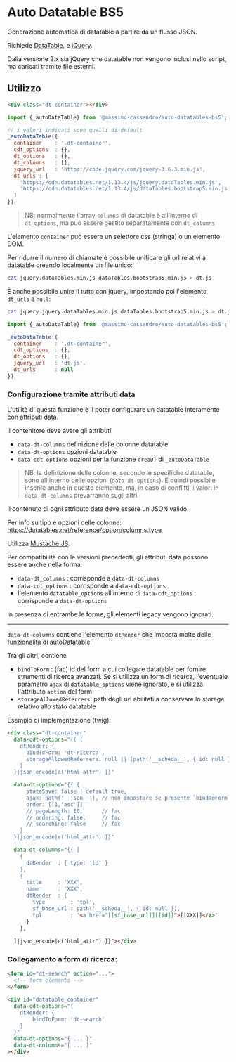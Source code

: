 # Auto Datatable BS5

Generazione automatica di datatable a partire da un flusso JSON.

Richiede [DataTable](https://datatables.net/), e [jQuery](https://jquery.com/).

Dalla versione 2.x sia jQuery che datatable non vengono inclusi nello script, ma caricati tramite file esterni.

## Utilizzo
```html
<div class="dt-container"></div>
```

```js
import {_autoDataTable} from '@massimo-cassandro/auto-datatables-bs5';

// i valori indicati sono quelli di default
_autoDataTable({
  container    : '.dt-container',
  cdt_options  : {},
  dt_options   : {},
  dt_columns   : [],
  jquery_url   : 'https://code.jquery.com/jquery-3.6.3.min.js',
  dt_urls : [
    'https://cdn.datatables.net/1.13.4/js/jquery.dataTables.min.js', 
    'https://cdn.datatables.net/1.13.4/js/dataTables.bootstrap5.min.js'
  ]
})
```
> NB: normalmente l'array `columns` di datatable è all'interno di `dt_options`, ma può essere gestito separatamente con `dt_columns`

L'elemento `container` può essere un selettore css (stringa) o un elemento DOM.

Per ridurre il numero di chiamate è possibile unificare gli url relativi a datatable creando localmente un file unico:

```bash
cat jquery.dataTables.min.js dataTables.bootstrap5.min.js > dt.js
```

È anche possibile unire il tutto con jquery, impostando poi l'elemento `dt_urls` a `null`:

```bash
cat jquery jquery.dataTables.min.js dataTables.bootstrap5.min.js > dt.js
```

```js
import {_autoDataTable} from '@massimo-cassandro/auto-datatables-bs5';

_autoDataTable({
  container    : '.dt-container',
  cdt_options  : {},
  dt_options   : {},
  jquery_url   : 'dt.js',
  dt_urls      : null
})
```


### Configurazione tramite attributi data

L'utilità di questa funzione è il poter configurare un datatable interamente con attributi data.

il contenitore deve avere gli attributi:

* `data-dt-columns`   definizione delle colonne datatable
* `data-dt-options`   opzioni datatable
* `data-cdt-options`  opzioni per la funzione `creaDT` di `_autoDataTable`

> NB: la definizione delle colonne, secondo le specifiche datatable, sono all'interno delle opzioni (`data-dt-options`). È quindi possibile inserile anche in questo elemento, ma, in caso di conflitti, i valori in `data-dt-columns` prevarranno sugli altri.

Il contenuto di ogni attributo data deve essere un JSON valido.

Per info su tipo e opzioni delle colonne: <https://datatables.net/reference/option/columns.type>

Utilizza [Mustache JS](https://github.com/janl/mustache.js/).


Per compatibilità con le versioni precedenti, gli attributi data possono essere anche nella forma:

* `data-dt_columns`  : corrisponde a `data-dt-columns`
* `data-cdt_options` : corrisponde a `data-cdt-options`
* l'elemento `datatable_options` all'interno di `data-cdt_options` : corrisponde a `data-dt-options`

In presenza di entrambe le forme, gli elementi legacy vengono ignorati.

***

`data-dt-columns` contiene l'elemento `dtRender` che imposta molte delle funzionalità di autoDatatable.

Tra gli altri, contiene

- `bindToForm` : (fac) id del form a cui collegare datatable per fornire strumenti di ricerca avanzati. Se si utilizza un form di ricerca, l'eventuale parametro `ajax` di `datatable_options` viene ignorato, e si utilizza l'attributo `action` del form
- `storageAllowedReferrers`: path degli url abilitati a conservare lo storage relativo allo stato datatable

Esempio di implementazione (twig):

```html
<div class="dt-container"
  data-cdt-options="{{ {
    dtRender: {
      bindToForm: 'dt-ricerca',
      storageAllowedReferrers: null || [path('__scheda__', { id: null })]
    }
  }|json_encode|e('html_attr') }}" 

  data-dt-options="{{ {
      stateSave: false | default true,
      ajax: path('__json__'), // non impostare se presente `bindToForm`
      order: [[1,'asc']]
      // pageLength: 10,      // fac
      // ordering: false,     // fac
      // searching: false     // fac
    }
  }|json_encode|e('html_attr') }}" 

  data-dt-columns="{{ [
    {
      dtRender  : { type: 'id' }
    },
    {
      title     : 'XXX',
      name      : 'XXX',
      dtRender  : {
        type        : 'tpl',
        sf_base_url : path('__scheda__', { id: null }),
        tpl         : '<a href="[[sf_base_url]][[id]]">[[XXX]]</a>'
      }
    },
  
  ]|json_encode|e('html_attr') }}"></div>
```

### Collegamento a form di ricerca:

```html
<form id="dt-search" action="..."> 
  <!-- form elements -->
</form>

<div id="datatable_container"
  data-cdt-options="{ 
    dtRender: {
        bindToForm: 'dt-search'
    }
  }"
  data-dt-options="{ ... }"
  data-dt-columns="[ ... ]"
></div>
```
